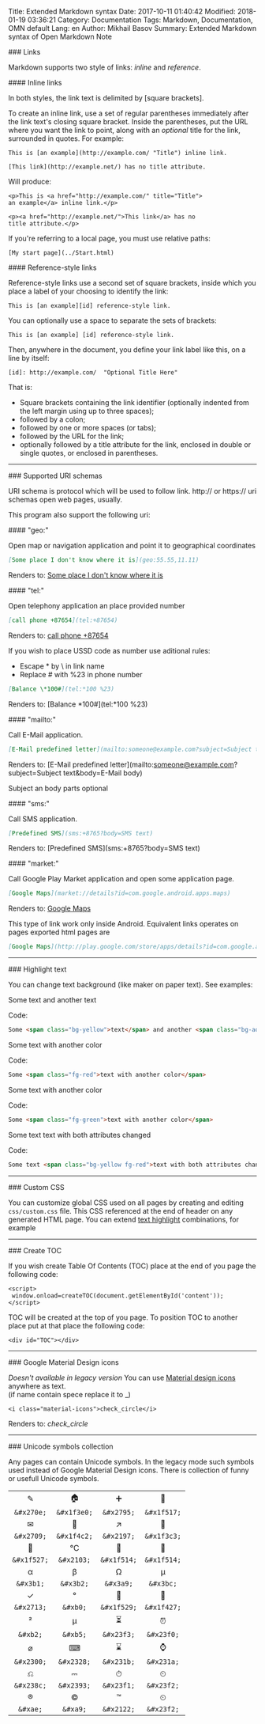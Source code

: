 Title: Extended Markdown syntax
Date: 2017-10-11 01:40:42
Modified: 2018-01-19 03:36:21
Category: Documentation
Tags: Markdown, Documentation, OMN default 
Lang: en
Author: Mikhail Basov
Summary: Extended Markdown syntax of Open Markdown Note

<a name="links" />
### Links

Markdown supports two style of links: *inline* and *reference*.

<a name="links-inline" />
#### Inline links

In both styles, the link text is delimited by [square brackets].

To create an inline link, use a set of regular parentheses immediately
after the link text's closing square bracket. Inside the parentheses,
put the URL where you want the link to point, along with an *optional*
title for the link, surrounded in quotes. For example:

    This is [an example](http://example.com/ "Title") inline link.

    [This link](http://example.net/) has no title attribute.

Will produce:

    <p>This is <a href="http://example.com/" title="Title">
    an example</a> inline link.</p>

    <p><a href="http://example.net/">This link</a> has no
    title attribute.</p>

If you're referring to a local page, you must use relative paths:

    [My start page](../Start.html)

<a name="links-reference" />
#### Reference-style links

Reference-style links use a second set of square brackets, inside
which you place a label of your choosing to identify the link:

    This is [an example][id] reference-style link.

You can optionally use a space to separate the sets of brackets:

    This is [an example] [id] reference-style link.

Then, anywhere in the document, you define your link label like this,
on a line by itself:

    [id]: http://example.com/  "Optional Title Here"

That is:

*   Square brackets containing the link identifier (optionally
    indented from the left margin using up to three spaces);
*   followed by a colon;
*   followed by one or more spaces (or tabs);
*   followed by the URL for the link;
*   optionally followed by a title attribute for the link, enclosed
    in double or single quotes, or enclosed in parentheses.

- - -

<a name="uri" />
### Supported URI schemas

URI schema is protocol which will be used to follow link.
http:// or https:// uri schemas open web pages, usually.

This program also support the following uri:

<a name="uri-geo" />
#### "geo:"

Open map or navigation application and point it to geographical coordinates
``` markdown
[Some place I don't know where it is](geo:55.55,11.11)
```
Renders to:
[Some place I don't know where it is](geo:55.55,11.11)

<a name="uri-tel" />
#### "tel:"

Open telephony application an place provided number
``` markdown
[call phone +87654](tel:+87654)
```
Renders to:
[call phone +87654](tel:+87654)

If you wish to place USSD code as number use aditional rules:

* Escape \* by \\ in link name
* Replace \# with %23 in phone number

``` markdown
[Balance \*100#](tel:*100 %23)
```
Renders to:
[Balance \*100#](tel:*100 %23)

<a name="uri-mailto" />
#### "mailto:"

Call E-Mail application.
``` markdown
[E-Mail predefined letter](mailto:someone@example.com?subject=Subject text&body=E-Mail body)
```
Renders to:
[E-Mail predefined letter](mailto:someone@example.com?subject=Subject text&body=E-Mail body)

Subject an body parts optional

<a name="uri-sms" />
#### "sms:"

Call SMS application.
``` markdown
[Predefined SMS](sms:+8765?body=SMS text)
```
Renders to:
[Predefined SMS](sms:+8765?body=SMS text)

<a name="uri-market" />
#### "market:"

Call Google Play Market application and open some application page.
``` markdown
[Google Maps](market://details?id=com.google.android.apps.maps)
```
Renders to:
[Google Maps](market://details?id=com.google.android.apps.maps)

This type of link work only inside Android. Equivalent links operates on pages exported html pages are
``` markdown
[Google Maps](http://play.google.com/store/apps/details?id=com.google.android.apps.maps)
```
- - -

<a name="highlight-text" />
### Highlight text 

You can change text background (like maker on paper text). See examples:

Some <span class="bg-yellow">text</span> and another <span class="bg-aqua">text</span>

Code:

``` html
Some <span class="bg-yellow">text</span> and another <span class="bg-aqua">text</span>
```

Some <span class="fg-red">text with another color</span>

Code:

``` html
Some <span class="fg-red">text with another color</span>
```

Some <span class="fg-green">text with another color</span>

Code:

``` html
Some <span class="fg-green">text with another color</span>
```

Some text <span class="bg-yellow fg-red">text with both attributes changed</span>

Code:

``` html
Some text <span class="bg-yellow fg-red">text with both attributes changed</span>
```

- - -

<a name="custom-css" />
### Custom CSS

You can customize global CSS used on all pages by creating and editing ```css/custom.css``` file.
This CSS referenced at the end of header on any generated HTML page. You can extend [text highlight](#highlight-text) combinations, for example

- - -

<a name="create-toc" />
### Create TOC

If you wish create Table Of Contents (TOC) place at the end of you page the following code:

    <script>
     window.onload=createTOC(document.getElementById('content'));
    </script>

TOC will be created at the top of you page. To position TOC to another place put at that place the following code:

    <div id="TOC"></div>

- - -

<a name="google-icons" />
### Google Material Design icons

*Doesn't available in legacy version*
You can use [Material design icons](https://material.io/icons/) anywhere as text.  
(if name contain spece replace it to _)

    <i class="material-icons">check_circle</i>
    
Renders to: <i class="material-icons">check_circle</i>

- - -

<a name="unicode-symbols" />
### Unicode symbols collection

Any pages can contain Unicode symbols. In the legacy mode such symbols used instead of Google Material Design icons.
There is collection of funny or usefull Unicode symbols.

|          |           |          |           |
|:--------:|:---------:|:--------:|:---------:|
| &#x270e; | &#x1f3e0; | &#x2795; | &#x1f517;
|`&#x270e;`|`&#x1f3e0;`|`&#x2795;`|`&#x1f517;`
| &#x2709; | &#x1f4c2; | &#x2197; | &#x1f3c3;
|`&#x2709;`|`&#x1f4c2;`|`&#x2197;`|`&#x1f3c3;`
| &#x1f527;| &#x2103;  | &#x1f514; |&#x1f515;
|`&#x1f527;`|`&#x2103;`|`&#x1f514;`|`&#x1f514;`
|  &#x3b1; |  &#x3b2;  |  &#x3a9; |  &#x3bc;
|`&#x3b1;` | `&#x3b2;` | `&#x3a9;`|`&#x3bc;`
| &#x2713; |  &#xb0;   |&#x1f529; | &#x1f427;
|`&#x2713;`| `&#xb0;`  |`&#x1f529;`|`&#x1f427;`
|  &#xb2;  |  &#xb5;   | &#x23f3; |&#x23f0;
| `&#xb2;` | `&#xb5;`  |`&#x23f3;`|`&#x23f0;`
| &#x2300; | &#x2328;  | &#x231b;  | &#x231a;
|`&#x2300;`|`&#x2328;` |`&#x231b;` |`&#x231a;`
| &#x238c; | &#x2393;  | &#x23f1; | &#x23f2;
|`&#x238c;`|`&#x2393;` |`&#x23f1;`|`&#x23f2;`
|  &#xae;  |  &#xa9;   | &#x2122; | &#x23f2;
| `&#xae;` | `&#xa9;`  |`&#x2122;`|`&#x23f2;`

<script>
  window.onload=createTOC(document.getElementById('content'));
</script>
